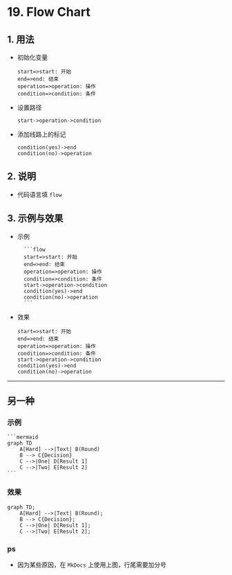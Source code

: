 # 19. Flow Chart

## 1. 用法

- 初始化变量

    ```
    start=>start: 开始
    end=>end: 结束
    operation=>operation: 操作
    condition=>condition: 条件
    ```

- 设置路径

    `start->operation->condition`

- 添加线路上的标记

    ```
    condition(yes)->end
    condition(no)->operation
    ```

## 2. 说明

- 代码语言填 `flow`

## 3. 示例与效果

- 示例

        ```flow
        start=>start: 开始
        end=>end: 结束
        operation=>operation: 操作
        condition=>condition: 条件
        start->operation->condition
        condition(yes)->end
        condition(no)->operation
        ```

- 效果

    ```flow
    start=>start: 开始
    end=>end: 结束
    operation=>operation: 操作
    condition=>condition: 条件
    start->operation->condition
    condition(yes)->end
    condition(no)->operation
    ```

***

## 另一种

### 示例

    ```mermaid
    graph TD
        A[Hard] -->|Text| B(Round)
        B --> C{Decision}
        C -->|One| D[Result 1]
        C -->|Two| E[Result 2]
    ```

### 效果

```mermaid
graph TD;
    A[Hard] -->|Text| B(Round);
    B --> C{Decision};
    C -->|One| D[Result 1];
    C -->|Two| E[Result 2];
```

### ps

- 因为某些原因，在 `MkDocs` 上使用上图，行尾需要加分号

